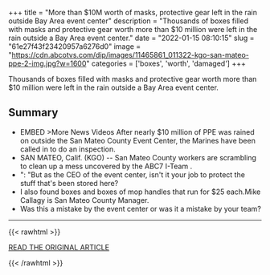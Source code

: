 +++
title = "More than $10M worth of masks, protective gear left in the rain outside Bay Area event center"
description = "Thousands of boxes filled with masks and protective gear worth more than $10 million were left in the rain outside a Bay Area event center."
date = "2022-01-15 08:10:15"
slug = "61e27f43f23420957a6276d0"
image = "https://cdn.abcotvs.com/dip/images/11465861_011322-kgo-san-mateo-ppe-2-img.jpg?w=1600"
categories = ['boxes', 'worth', 'damaged']
+++

Thousands of boxes filled with masks and protective gear worth more than $10 million were left in the rain outside a Bay Area event center.

## Summary

- EMBED >More News Videos After nearly $10 million of PPE was rained on outside the San Mateo County Event Center, the Marines have been called in to do an inspection.
- SAN MATEO, Calif. (KGO) -- San Mateo County workers are scrambling to clean up a mess uncovered by the ABC7 I-Team .
- ": "But as the CEO of the event center, isn't it your job to protect the stuff that's been stored here?
- I also found boxes and boxes of mop handles that run for $25 each.Mike Callagy is San Mateo County Manager.
- Was this a mistake by the event center or was it a mistake by your team?

---

{{< rawhtml >}}
  <p class="article-category">
    <a target="_blank" href="https://abc7news.com/protective-gear-left-in-the-rain-masks-ppe-out-personal-equipment/11465719/">READ THE ORIGINAL ARTICLE</a>
  </p>
{{< /rawhtml >}}

